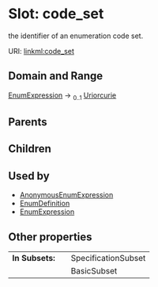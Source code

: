 
# Slot: code_set


the identifier of an enumeration code set.

URI: [linkml:code_set](https://w3id.org/linkml/code_set)


## Domain and Range

[EnumExpression](EnumExpression.md) &#8594;  <sub>0..1</sub> [Uriorcurie](Uriorcurie.md)

## Parents


## Children


## Used by

 * [AnonymousEnumExpression](AnonymousEnumExpression.md)
 * [EnumDefinition](EnumDefinition.md)
 * [EnumExpression](EnumExpression.md)

## Other properties

|  |  |  |
| --- | --- | --- |
| **In Subsets:** | | SpecificationSubset |
|  | | BasicSubset |

